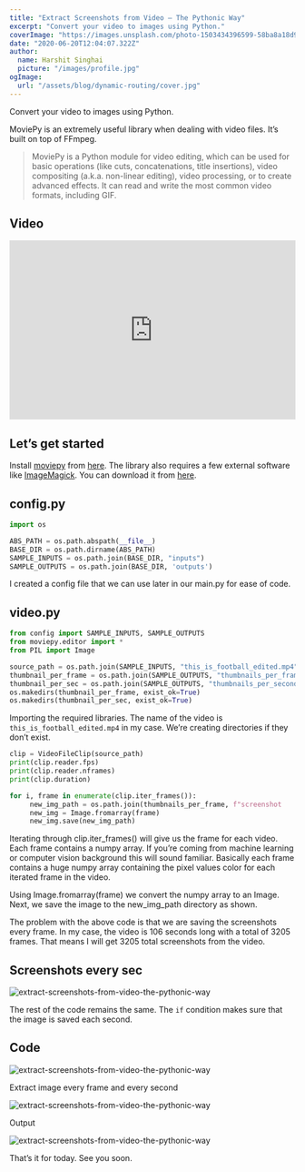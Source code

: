 ```yaml
---
title: "Extract Screenshots from Video — The Pythonic Way"
excerpt: "Convert your video to images using Python."
coverImage: "https://images.unsplash.com/photo-1503434396599-58ba8a18d932?ixid=MnwxMjA3fDB8MHxwaG90by1wYWdlfHx8fGVufDB8fHx8&ixlib=rb-1.2.1&auto=format&fit=crop&w=750&q=80"
date: "2020-06-20T12:04:07.322Z"
author:
  name: Harshit Singhai
  picture: "/images/profile.jpg"
ogImage:
  url: "/assets/blog/dynamic-routing/cover.jpg"
---
```


Convert your video to images using Python.

MoviePy is an extremely useful library when dealing with video files. It’s built on top of FFmpeg.

> MoviePy is a Python module for video editing, which can be used for basic operations (like cuts, concatenations, title insertions), video compositing (a.k.a. non-linear editing), video processing, or to create advanced effects. It can read and write the most common video formats, including GIF.

## Video

<iframe width="100%" height="315" src="https://www.youtube.com/embed/GMykyBb3pZk" title="YouTube video player" frameborder="0" allow="accelerometer; autoplay; clipboard-write; encrypted-media; gyroscope; picture-in-picture" allowfullscreen></iframe>

## Let’s get started

Install [moviepy](https://zulko.github.io/moviepy/install.html) from [here](https://zulko.github.io/moviepy/install.html). The library also requires a few external software like [ImageMagick](https://imagemagick.org/index.php). You can download it from [here](https://imagemagick.org/script/download.php).

## config.py

```python
import os

ABS_PATH = os.path.abspath(__file__)
BASE_DIR = os.path.dirname(ABS_PATH)
SAMPLE_INPUTS = os.path.join(BASE_DIR, "inputs")
SAMPLE_OUTPUTS = os.path.join(BASE_DIR, 'outputs')
```

I created a config file that we can use later in our main.py for ease of code.

## video.py

```python
from config import SAMPLE_INPUTS, SAMPLE_OUTPUTS
from moviepy.editor import *
from PIL import Image

source_path = os.path.join(SAMPLE_INPUTS, "this_is_football_edited.mp4")
thumbnail_per_frame = os.path.join(SAMPLE_OUTPUTS, "thumbnails_per_frame")
thumbnail_per_sec = os.path.join(SAMPLE_OUTPUTS, "thumbnails_per_second")
os.makedirs(thumbnail_per_frame, exist_ok=True)
os.makedirs(thumbnail_per_sec, exist_ok=True)
```

Importing the required libraries. The name of the video is `this_is_football_edited.mp4` in my case. We’re creating directories if they don’t exist.

```python
clip = VideoFileClip(source_path)
print(clip.reader.fps)
print(clip.reader.nframes)
print(clip.duration)

for i, frame in enumerate(clip.iter_frames()):
     new_img_path = os.path.join(thumbnails_per_frame, f"screenshot       {i}.jpg")
     new_img = Image.fromarray(frame)
     new_img.save(new_img_path)
```

Iterating through clip.iter_frames() will give us the frame for each video. Each frame contains a numpy array. If you’re coming from machine learning or computer vision background this will sound familiar. Basically each frame contains a huge numpy array containing the pixel values color for each iterated frame in the video.

Using Image.fromarray(frame) we convert the numpy array to an Image. Next, we save the image to the new_img_path directory as shown.

The problem with the above code is that we are saving the screenshots every frame. In my case, the video is 106 seconds long with a total of 3205 frames. That means I will get 3205 total screenshots from the video.

## Screenshots every sec

![extract-screenshots-from-video-the-pythonic-way](https://miro.medium.com/max/908/1*TshRjff-2M1cEHE54oGqnA.png)

The rest of the code remains the same. The `if` condition makes sure that the image is saved each second.

## Code

![extract-screenshots-from-video-the-pythonic-way](https://miro.medium.com/max/908/1*x3R21_ZcNOdXblZPwSOCCw.png)

Extract image every frame and every second

![extract-screenshots-from-video-the-pythonic-way](https://miro.medium.com/max/908/1*3svi5Pgkuq4krWNRaS2-lQ.png)

Output

![extract-screenshots-from-video-the-pythonic-way](https://miro.medium.com/max/908/1*A-PYt_nZTtJKAoWXcasmLw.png)

That’s it for today. See you soon.
